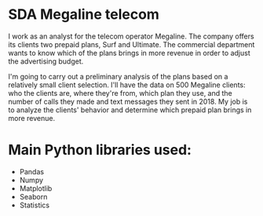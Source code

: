 # SDA Megaline telecom
I work as an analyst for the telecom operator Megaline. The company offers its clients two prepaid plans, Surf and Ultimate. The commercial department wants to know which of the plans brings in more revenue in order to adjust the advertising budget.

I'm going to carry out a preliminary analysis of the plans based on a relatively small client selection. I'll have the data on 500 Megaline clients: who the clients are, where they're from, which plan they use, and the number of calls they made and text messages they sent in 2018. My job is to analyze the clients' behavior and determine which prepaid plan brings in more revenue.

# Main Python libraries used:
- Pandas
- Numpy
- Matplotlib
- Seaborn
- Statistics
